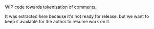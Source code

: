 WIP code towards tokenization of comments.

It was extracted here because it's not ready for release, but we want to keep it
available for the author to resume work on it.
